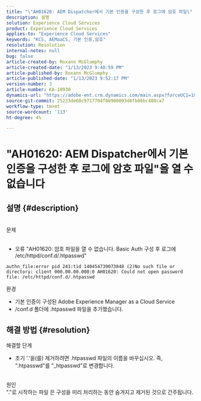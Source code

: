 ```yaml
---
title: "\"AH01620: AEM Dispatcher에서 기본 인증을 구성한 후 로그에 암호 파일\" 메시지를 열 수 없습니다."
description: 설명
solution: Experience Cloud Services
product: Experience Cloud Services
applies-to: "Experience Cloud Services"
keywords: "KCS, AEMaaCS, 기본 인증,암호"
resolution: Resolution
internal-notes: null
bug: false
article-created-by: Roxann McGlumphy
article-created-date: "1/13/2023 9:40:59 PM"
article-published-by: Roxann McGlumphy
article-published-date: "1/13/2023 9:52:17 PM"
version-number: 3
article-number: KA-18930
dynamics-url: "https://adobe-ent.crm.dynamics.com/main.aspx?forceUCI=1&pagetype=entityrecord&etn=knowledgearticle&id=bc055af6-8a93-ed11-aad1-6045bd006a22"
source-git-commit: 25233de68c9717704f88900093d8fb86bc488ca7
workflow-type: tm+mt
source-wordcount: '113'
ht-degree: 4%

---
```


# &quot;AH01620: AEM Dispatcher에서 기본 인증을 구성한 후 로그에 암호 파일&quot;을 열 수 없습니다

## 설명 {#description}

<br>문제<br><br>
- 오류 &quot;AH01620: 암호 파일을 열 수 없습니다. Basic Auth 구성 후 로그에 /etc/httpd/conf.d/.htpasswd&quot;



```
authn_file:error pid 241:tid 140454739073848 (2)No such file or directory: client 000.00.00.000:0 AH01620: Could not open password file: /etc/httpd/conf.d/.htpasswd
```

환경
- 기본 인증이 구성된 Adobe Experience Manager as a Cloud Service
- /conf.d 폴더에 .htpasswd 파일을 추가했습니다.





## 해결 방법 {#resolution}

해결할 단계
- 초기 &#39;.&#39;을(를) 제거하려면 .htpasswd 파일의 이름을 바꾸십시오. 즉, &quot;.htpasswd&quot;를 &quot;_htpasswd&quot;로 변경합니다.

<br>원인 <br>
&quot;.&quot;로 시작하는 파일 은 구성을 미리 처리하는 동안 숨겨지고 제거된 것으로 간주됩니다.
